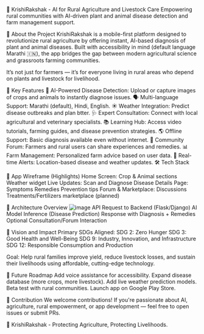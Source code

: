 🌾 KrishiRakshak - AI for Rural Agriculture and Livestock Care
Empowering rural communities with AI-driven plant and animal disease detection and farm management support.

🚀 About the Project
KrishiRakshak is a mobile-first platform designed to revolutionize rural agriculture by offering instant, AI-based diagnosis of plant and animal diseases.
Built with accessibility in mind (default language Marathi 🇮🇳), the app bridges the gap between modern agricultural science and grassroots farming communities.

It’s not just for farmers — it’s for everyone living in rural areas who depend on plants and livestock for livelihood.

🎯 Key Features
🌱 AI-Powered Disease Detection: Upload or capture images of crops and animals to instantly diagnose issues.
🗣️ Multi-language Support: Marathi (default), Hindi, English.
☀️ Weather Integration: Predict disease outbreaks and plan btter.
🩺 Expert Consultation: Connect with local agricultural and veterinary specialists.
📚 Learning Hub: Access video tutorials, farming guides, and disease prevention strategies.
🌎 Offline Support: Basic diagnosis available even without internet.
🔄 Community Forum: Farmers and rural users can share experiences and remedies.
📊 Farm Management: Personalized farm advice based on user data.
🔔 Real-time Alerts: Location-based disease and weather updates.
🛠️ Tech Stack


📲 App Wireframe (Highlights)
Home Screen:
    Crop & Animal sections
    Weather widget
    Live Updates: Scan and Diagnose
Disease Details Page:
    Symptoms
    Remedies
    Prevention tips
Forum & Marketplace:
    Discussions
    Treatments/Fertilizers marketplace (planned)

🧩 Architecture Overview
![image](https://github.com/user-attachments/assets/2c49d630-cf21-44df-b304-d869ff1232e9)
API Request to Backend (Flask/Django)
AI Model Inference (Disease Prediction)
Response with Diagnosis + Remedies
Optional Consultation/Forum Interaction

🎯 Vision and Impact
Primary SDGs Aligned:
    SDG 2: Zero Hunger
    SDG 3: Good Health and Well-Being
    SDG 9: Industry, Innovation, and Infrastructure
    SDG 12: Responsible Consumption and Production

Goal:
Help rural families improve yield, reduce livestock losses, and sustain their livelihoods using affordable, cutting-edge technology.


🧠 Future Roadmap
Add voice assistance for accessibility.
Expand disease database (more crops, more livestock).
Add live weather prediction models.
Beta test with rural communities.
Launch app on Google Play Store.

🤝 Contribution
We welcome contributions!
If you're passionate about AI, agriculture, rural empowerment, or app development — feel free to open issues or submit PRs.

🚜 KrishiRakshak - Protecting Agriculture, Protecting Livelihoods.
